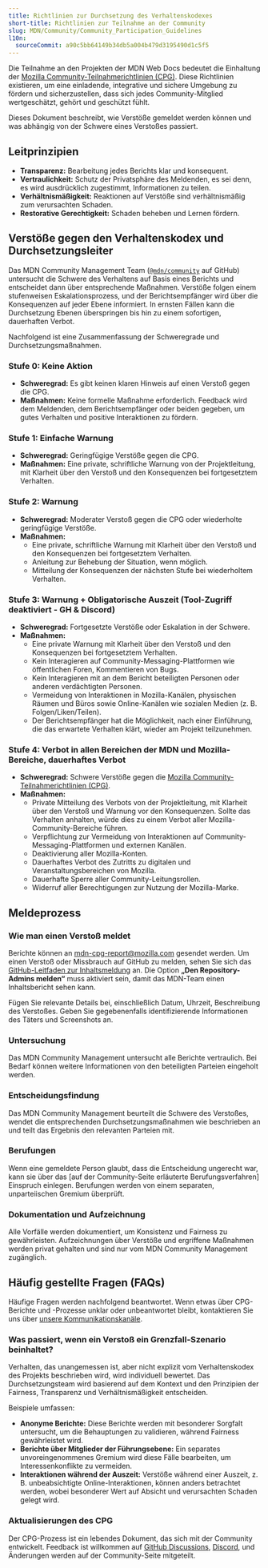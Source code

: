 ```yaml
---
title: Richtlinien zur Durchsetzung des Verhaltenskodexes
short-title: Richtlinien zur Teilnahme an der Community
slug: MDN/Community/Community_Participation_Guidelines
l10n:
  sourceCommit: a90c5bb64149b34db5a004b479d3195490d1c5f5
---
```


Die Teilnahme an den Projekten der MDN Web Docs bedeutet die Einhaltung der [Mozilla Community-Teilnahmerichtlinien (CPG)](https://www.mozilla.org/en-US/about/governance/policies/participation/). Diese Richtlinien existieren, um eine einladende, integrative und sichere Umgebung zu fördern und sicherzustellen, dass sich jedes Community-Mitglied wertgeschätzt, gehört und geschützt fühlt.

Dieses Dokument beschreibt, wie Verstöße gemeldet werden können und was abhängig von der Schwere eines Verstoßes passiert.

## Leitprinzipien

- **Transparenz:** Bearbeitung jedes Berichts klar und konsequent.
- **Vertraulichkeit:** Schutz der Privatsphäre des Meldenden, es sei denn, es wird ausdrücklich zugestimmt, Informationen zu teilen.
- **Verhältnismäßigkeit:** Reaktionen auf Verstöße sind verhältnismäßig zum verursachten Schaden.
- **Restorative Gerechtigkeit:** Schaden beheben und Lernen fördern.

## Verstöße gegen den Verhaltenskodex und Durchsetzungsleiter

Das MDN Community Management Team ([`@mdn/community`](https://github.com/orgs/mdn/teams/community) auf GitHub) untersucht die Schwere des Verhaltens auf Basis eines Berichts und entscheidet dann über entsprechende Maßnahmen. Verstöße folgen einem stufenweisen Eskalationsprozess, und der Berichtsempfänger wird über die Konsequenzen auf jeder Ebene informiert. In ernsten Fällen kann die Durchsetzung Ebenen überspringen bis hin zu einem sofortigen, dauerhaften Verbot.

Nachfolgend ist eine Zusammenfassung der Schweregrade und Durchsetzungsmaßnahmen.

### Stufe 0: Keine Aktion

- **Schweregrad:** Es gibt keinen klaren Hinweis auf einen Verstoß gegen die CPG.
- **Maßnahmen:** Keine formelle Maßnahme erforderlich. Feedback wird dem Meldenden, dem Berichtsempfänger oder beiden gegeben, um gutes Verhalten und positive Interaktionen zu fördern.

### Stufe 1: Einfache Warnung

- **Schweregrad:** Geringfügige Verstöße gegen die CPG.
- **Maßnahmen:** Eine private, schriftliche Warnung von der Projektleitung, mit Klarheit über den Verstoß und den Konsequenzen bei fortgesetztem Verhalten.

### Stufe 2: Warnung

- **Schweregrad:** Moderater Verstoß gegen die CPG oder wiederholte geringfügige Verstöße.
- **Maßnahmen:**
  - Eine private, schriftliche Warnung mit Klarheit über den Verstoß und den Konsequenzen bei fortgesetztem Verhalten.
  - Anleitung zur Behebung der Situation, wenn möglich.
  - Mitteilung der Konsequenzen der nächsten Stufe bei wiederholtem Verhalten.

### Stufe 3: Warnung + Obligatorische Auszeit (Tool-Zugriff deaktiviert - GH & Discord)

- **Schweregrad:** Fortgesetzte Verstöße oder Eskalation in der Schwere.
- **Maßnahmen:**
  - Eine private Warnung mit Klarheit über den Verstoß und den Konsequenzen bei fortgesetztem Verhalten.
  - Kein Interagieren auf Community-Messaging-Plattformen wie öffentlichen Foren, Kommentieren von Bugs.
  - Kein Interagieren mit an dem Bericht beteiligten Personen oder anderen verdächtigten Personen.
  - Vermeidung von Interaktionen in Mozilla-Kanälen, physischen Räumen und Büros sowie Online-Kanälen wie sozialen Medien (z. B. Folgen/Liken/Teilen).
  - Der Berichtsempfänger hat die Möglichkeit, nach einer Einführung, die das erwartete Verhalten klärt, wieder am Projekt teilzunehmen.

### Stufe 4: Verbot in allen Bereichen der MDN und Mozilla-Bereiche, dauerhaftes Verbot

- **Schweregrad:** Schwere Verstöße gegen die [Mozilla Community-Teilnahmerichtlinien (CPG)](https://www.mozilla.org/en-US/about/governance/policies/participation/).
- **Maßnahmen:**
  - Private Mitteilung des Verbots von der Projektleitung, mit Klarheit über den Verstoß und Warnung vor den Konsequenzen. Sollte das Verhalten anhalten, würde dies zu einem Verbot aller Mozilla-Community-Bereiche führen.
  - Verpflichtung zur Vermeidung von Interaktionen auf Community-Messaging-Plattformen und externen Kanälen.
  - Deaktivierung aller Mozilla-Konten.
  - Dauerhaftes Verbot des Zutritts zu digitalen und Veranstaltungsbereichen von Mozilla.
  - Dauerhafte Sperre aller Community-Leitungsrollen.
  - Widerruf aller Berechtigungen zur Nutzung der Mozilla-Marke.

## Meldeprozess

### Wie man einen Verstoß meldet

Berichte können an mdn-cpg-report@mozilla.com gesendet werden. Um einen Verstoß oder Missbrauch auf GitHub zu melden, sehen Sie sich das [GitHub-Leitfaden zur Inhaltsmeldung](https://docs.github.com/en/communities/maintaining-your-safety-on-github/reporting-abuse-or-spam) an. Die Option **„Den Repository-Admins melden“** muss aktiviert sein, damit das MDN-Team einen Inhaltsbericht sehen kann.

Fügen Sie relevante Details bei, einschließlich Datum, Uhrzeit, Beschreibung des Verstoßes. Geben Sie gegebenenfalls identifizierende Informationen des Täters und Screenshots an.

### Untersuchung

Das MDN Community Management untersucht alle Berichte vertraulich. Bei Bedarf können weitere Informationen von den beteiligten Parteien eingeholt werden.

### Entscheidungsfindung

Das MDN Community Management beurteilt die Schwere des Verstoßes, wendet die entsprechenden Durchsetzungsmaßnahmen wie beschrieben an und teilt das Ergebnis den relevanten Parteien mit.

### Berufungen

Wenn eine gemeldete Person glaubt, dass die Entscheidung ungerecht war, kann sie über das [auf der Community-Seite erläuterte Berufungsverfahren] Einspruch einlegen. Berufungen werden von einem separaten, unparteiischen Gremium überprüft.

### Dokumentation und Aufzeichnung

Alle Vorfälle werden dokumentiert, um Konsistenz und Fairness zu gewährleisten. Aufzeichnungen über Verstöße und ergriffene Maßnahmen werden privat gehalten und sind nur vom MDN Community Management zugänglich.

## Häufig gestellte Fragen (FAQs)

Häufige Fragen werden nachfolgend beantwortet. Wenn etwas über CPG-Berichte und -Prozesse unklar oder unbeantwortet bleibt, kontaktieren Sie uns über [unsere Kommunikationskanäle](/de/docs/MDN/Community/Communication_channels).

### Was passiert, wenn ein Verstoß ein Grenzfall-Szenario beinhaltet?

Verhalten, das unangemessen ist, aber nicht explizit vom Verhaltenskodex des Projekts beschrieben wird, wird individuell bewertet. Das Durchsetzungsteam wird basierend auf dem Kontext und den Prinzipien der Fairness, Transparenz und Verhältnismäßigkeit entscheiden.

Beispiele umfassen:

- **Anonyme Berichte:** Diese Berichte werden mit besonderer Sorgfalt untersucht, um die Behauptungen zu validieren, während Fairness gewährleistet wird.
- **Berichte über Mitglieder der Führungsebene:** Ein separates unvoreingenommenes Gremium wird diese Fälle bearbeiten, um Interessenkonflikte zu vermeiden.
- **Interaktionen während der Auszeit:** Verstöße während einer Auszeit, z. B. unbeabsichtigte Online-Interaktionen, können anders betrachtet werden, wobei besonderer Wert auf Absicht und verursachten Schaden gelegt wird.

### Aktualisierungen des CPG

Der CPG-Prozess ist ein lebendes Dokument, das sich mit der Community entwickelt. Feedback ist willkommen auf [GitHub Discussions](https://github.com/orgs/mdn/discussions), [Discord](https://mdn.dev/discord), und Änderungen werden auf der Community-Seite mitgeteilt.
